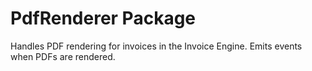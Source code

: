# PdfRenderer Package

Handles PDF rendering for invoices in the Invoice Engine. Emits events when PDFs are rendered. 